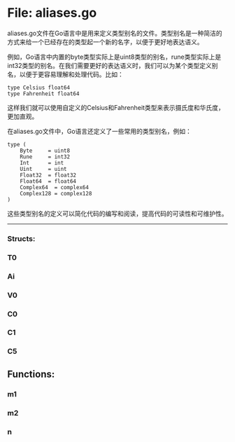 # File: aliases.go

aliases.go文件在Go语言中是用来定义类型别名的文件。类型别名是一种简洁的方式来给一个已经存在的类型起一个新的名字，以便于更好地表达语义。

例如，Go语言中内置的byte类型实际上是uint8类型的别名，rune类型实际上是int32类型的别名。在我们需要更好的表达语义时，我们可以为某个类型定义别名，以便于更容易理解和处理代码。比如：

```
type Celsius float64
type Fahrenheit float64
```

这样我们就可以使用自定义的Celsius和Fahrenheit类型来表示摄氏度和华氏度，更加直观。

在aliases.go文件中，Go语言还定义了一些常用的类型别名，例如：

```
type (
    Byte     = uint8
    Rune     = int32
    Int      = int
    Uint     = uint
    Float32  = float32
    Float64  = float64
    Complex64  = complex64
    Complex128 = complex128
)
```

这些类型别名的定义可以简化代码的编写和阅读，提高代码的可读性和可维护性。




---

### Structs:

### T0





### Ai





### V0





### C0





### C1





### C5





## Functions:

### m1





### m2





### n





